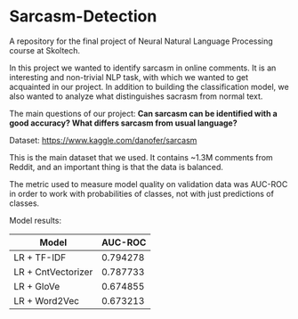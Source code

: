 # Sarcasm-Detection

A repository for the final project of Neural Natural Language Processing course at Skoltech.

In this project we wanted to identify sarcasm in online comments. It is an interesting and non-trivial NLP task, with which we wanted to get acquainted in our project. In addition to building the classification model, we also wanted to analyze what distinguishes sacrasm from normal text.

The main questions of our project: **Can sarcasm can be identified with a good accuracy? What differs sarcasm from usual language?**

Dataset: https://www.kaggle.com/danofer/sarcasm

This is the main dataset that we used. It contains ~1.3M comments from Reddit, and an important thing is that the data is balanced.

The metric used to measure model quality on validation data was AUC-ROC in order to work with probabilities of classes, not with just predictions of classes.

Model results:

|Model|AUC-ROC|
|-|-|
|LR + TF-IDF|0.794278|
|LR + CntVectorizer|0.787733|
|LR + GloVe|0.674855|
|LR + Word2Vec|0.673213|
